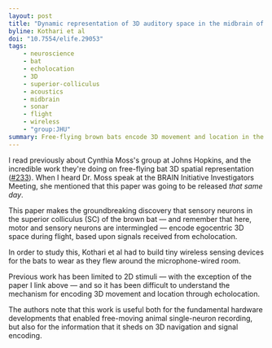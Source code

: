 ```yaml
---
layout: post
title: "Dynamic representation of 3D auditory space in the midbrain of the free-flying echolocating bat"
byline: Kothari et al
doi: "10.7554/elife.29053"
tags:
    - neuroscience
    - bat
    - echolocation
    - 3D
    - superior-colliculus
    - acoustics
    - midbrain
    - sonar
    - flight
    - wireless
    - "group:JHU"
summary: Free-flying brown bats encode 3D movement and location in the sensory cells of the superior colliculus.
---
```


I read previously about Cynthia Moss's group at Johns Hopkins, and the incredible work they're doing on free-flying bat 3D spatial representation ([#233](http://blog.jordan.matelsky.com/365papers/233/)). When I heard Dr. Moss speak at the BRAIN Initiative Investigators Meeting, she mentioned that this paper was going to be released _that same day_.

This paper makes the groundbreaking discovery that sensory neurons in the superior colliculus (SC) of the brown bat — and remember that here, motor and sensory neurons are intermingled — encode egocentric 3D space during flight, based upon signals received from echolocation.

In order to study this, Kothari et al had to build tiny wireless sensing devices for the bats to wear as they flew around the microphone-wired room.

Previous work has been limited to 2D stimuli — with the exception of the paper I link above — and so it has been difficult to understand the mechanism for encoding 3D movement and location through echolocation.

The authors note that this work is useful both for the fundamental hardware developments that enabled free-moving animal single-neuron recording, but also for the information that it sheds on 3D navigation and signal encoding.
